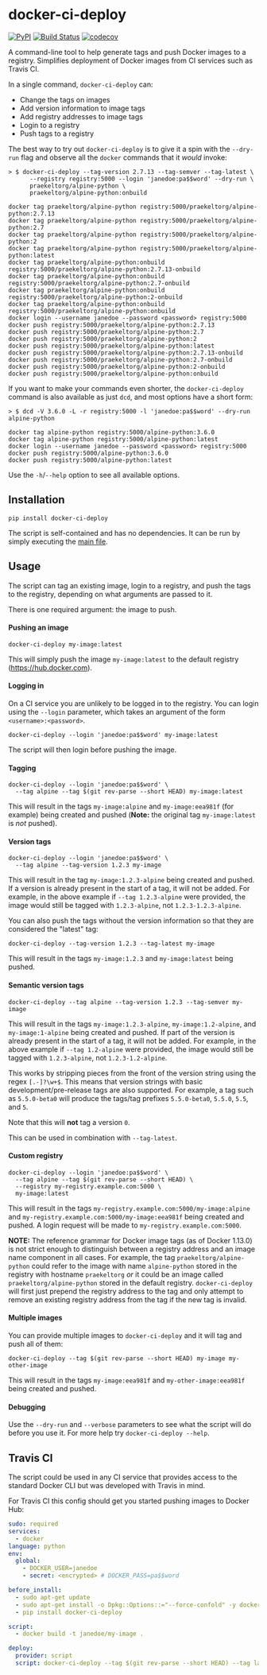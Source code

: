# docker-ci-deploy

[![PyPI](https://img.shields.io/pypi/v/docker-ci-deploy.svg)](https://pypi.python.org/pypi/docker-ci-deploy)
[![Build Status](https://travis-ci.org/praekeltfoundation/docker-ci-deploy.svg?branch=develop)](https://travis-ci.org/praekeltfoundation/docker-ci-deploy)
[![codecov](https://codecov.io/gh/praekeltfoundation/docker-ci-deploy/branch/develop/graph/badge.svg)](https://codecov.io/gh/praekeltfoundation/docker-ci-deploy)

A command-line tool to help generate tags and push Docker images to a registry. Simplifies deployment of Docker images from CI services such as Travis CI.

In a single command, `docker-ci-deploy` can:
* Change the tags on images
* Add version information to image tags
* Add registry addresses to image tags
* Login to a registry
* Push tags to a registry

The best way to try out `docker-ci-deploy` is to give it a spin with the `--dry-run` flag and observe all the `docker` commands that it *would* invoke:
```
> $ docker-ci-deploy --tag-version 2.7.13 --tag-semver --tag-latest \
      --registry registry:5000 --login 'janedoe:pa$$word' --dry-run \
      praekeltorg/alpine-python \
      praekeltorg/alpine-python:onbuild

docker tag praekeltorg/alpine-python registry:5000/praekeltorg/alpine-python:2.7.13
docker tag praekeltorg/alpine-python registry:5000/praekeltorg/alpine-python:2.7
docker tag praekeltorg/alpine-python registry:5000/praekeltorg/alpine-python:2
docker tag praekeltorg/alpine-python registry:5000/praekeltorg/alpine-python:latest
docker tag praekeltorg/alpine-python:onbuild registry:5000/praekeltorg/alpine-python:2.7.13-onbuild
docker tag praekeltorg/alpine-python:onbuild registry:5000/praekeltorg/alpine-python:2.7-onbuild
docker tag praekeltorg/alpine-python:onbuild registry:5000/praekeltorg/alpine-python:2-onbuild
docker tag praekeltorg/alpine-python:onbuild registry:5000/praekeltorg/alpine-python:onbuild
docker login --username janedoe --password <password> registry:5000
docker push registry:5000/praekeltorg/alpine-python:2.7.13
docker push registry:5000/praekeltorg/alpine-python:2.7
docker push registry:5000/praekeltorg/alpine-python:2
docker push registry:5000/praekeltorg/alpine-python:latest
docker push registry:5000/praekeltorg/alpine-python:2.7.13-onbuild
docker push registry:5000/praekeltorg/alpine-python:2.7-onbuild
docker push registry:5000/praekeltorg/alpine-python:2-onbuild
docker push registry:5000/praekeltorg/alpine-python:onbuild
```

If you want to make your commands even shorter, the `docker-ci-deploy` command is also available as just `dcd`, and most options have a short form:
```
> $ dcd -V 3.6.0 -L -r registry:5000 -l 'janedoe:pa$$word' --dry-run alpine-python

docker tag alpine-python registry:5000/alpine-python:3.6.0
docker tag alpine-python registry:5000/alpine-python:latest
docker login --username janedoe --password <password> registry:5000
docker push registry:5000/alpine-python:3.6.0
docker push registry:5000/alpine-python:latest
```

Use the `-h`/`--help` option to see all available options.

## Installation
```
pip install docker-ci-deploy
```

The script is self-contained and has no dependencies. It can be run by simply executing the [main file](docker-ci-deploy/__main__.py).

## Usage
The script can tag an existing image, login to a registry, and push the tags to the registry, depending on what arguments are passed to it.

There is one required argument: the image to push.

#### Pushing an image
```
docker-ci-deploy my-image:latest
```

This will simply push the image `my-image:latest` to the default registry (https://hub.docker.com).

#### Logging in
On a CI service you are unlikely to be logged in to the registry. You can login using the `--login` parameter, which takes an argument of the form `<username>:<password>`.
```
docker-ci-deploy --login 'janedoe:pa$$word' my-image:latest
```
The script will then login before pushing the image.

#### Tagging
```
docker-ci-deploy --login 'janedoe:pa$$word' \
  --tag alpine --tag $(git rev-parse --short HEAD) my-image:latest

```
This will result in the tags `my-image:alpine` and `my-image:eea981f` (for example) being created and pushed (**Note:** the original tag `my-image:latest` is _not_ pushed).

#### Version tags
```
docker-ci-deploy --login 'janedoe:pa$$word' \
  --tag alpine --tag-version 1.2.3 my-image
```
This will result in the tag `my-image:1.2.3-alpine` being created and pushed. If a version is already present in the start of a tag, it will not be added. For example, in the above example if `--tag 1.2.3-alpine` were provided, the image would still be tagged with `1.2.3-alpine`, not `1.2.3-1.2.3-alpine`.

You can also push the tags without the version information so that they are considered the "latest" tag:
```
docker-ci-deploy --tag-version 1.2.3 --tag-latest my-image
```
This will result in the tags `my-image:1.2.3` and `my-image:latest` being pushed.

#### Semantic version tags
```
docker-ci-deploy --tag alpine --tag-version 1.2.3 --tag-semver my-image
```
This will result in the tags `my-image:1.2.3-alpine`, `my-image:1.2-alpine`, and `my-image:1-alpine` being created and pushed. If part of the version is already present in the start of a tag, it will not be added. For example, in the above example if `--tag 1.2-alpine` were provided, the image would still be tagged with `1.2.3-alpine`, not `1.2.3-1.2-alpine`.

This works by stripping pieces from the front of the version string using the regex `[.-]?\w+$`. This means that version strings with basic development/pre-release tags are also supported. For example, a tag such as `5.5.0-beta0` will produce the tags/tag prefixes `5.5.0-beta0`, `5.5.0`, `5.5`, and `5`.

Note that this will **not** tag a version `0`.

This can be used in combination with `--tag-latest`.

#### Custom registry
```
docker-ci-deploy --login 'janedoe:pa$$word' \
  --tag alpine --tag $(git rev-parse --short HEAD) \
  --registry my-registry.example.com:5000 \
  my-image:latest
```
This will result in the tags `my-registry.example.com:5000/my-image:alpine` and `my-registry.example.com:5000/my-image:eea981f` being created and pushed. A login request will be made to `my-registry.example.com:5000`.

**NOTE:** The reference grammar for Docker image tags (as of Docker 1.13.0) is not strict enough to distinguish between a registry address and an image name component in all cases. For example, the tag `praekeltorg/alpine-python` could refer to the image with name `alpine-python` stored in the registry with hostname `praekeltorg` *or* it could be an image called `praekeltorg/alpine-python` stored in the default registry. `docker-ci-deploy` will first just prepend the registry address to the tag and only attempt to remove an existing registry address from the tag if the new tag is invalid.

#### Multiple images
You can provide multiple images to `docker-ci-deploy` and it will tag and push all of them:
```
docker-ci-deploy --tag $(git rev-parse --short HEAD) my-image my-other-image
```
This will result in the tags `my-image:eea981f` and `my-other-image:eea981f` being created and pushed.

#### Debugging
Use the `--dry-run` and `--verbose` parameters to see what the script will do before you use it. For more help try `docker-ci-deploy --help`.

## Travis CI
The script could be used in any CI service that provides access to the standard Docker CLI but was developed with Travis in mind.

For Travis CI this config should get you started pushing images to Docker Hub:
```yaml
sudo: required
services:
  - docker
language: python
env:
  global:
    - DOCKER_USER=janedoe
    - secret: <encrypted> # DOCKER_PASS=pa$$word

before_install:
  - sudo apt-get update
  - sudo apt-get install -o Dpkg::Options::="--force-confold" -y docker-engine
  - pip install docker-ci-deploy

script:
  - docker build -t janedoe/my-image .

deploy:
  provider: script
  script: docker-ci-deploy --tag $(git rev-parse --short HEAD) --tag latest --login "$DOCKER_USER:$DOCKER_PASS" janedoe/my-image
```
